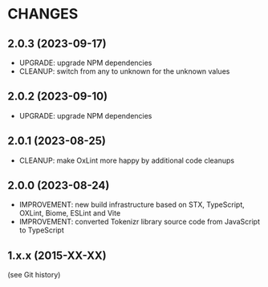 
CHANGES
=======

2.0.3 (2023-09-17)
------------------

- UPGRADE: upgrade NPM dependencies
- CLEANUP: switch from any to unknown for the unknown values

2.0.2 (2023-09-10)
------------------

- UPGRADE: upgrade NPM dependencies

2.0.1 (2023-08-25)
------------------

- CLEANUP: make OxLint more happy by additional code cleanups

2.0.0 (2023-08-24)
------------------

- IMPROVEMENT: new build infrastructure based on STX, TypeScript, OXLint, Biome, ESLint and Vite
- IMPROVEMENT: converted Tokenizr library source code from JavaScript to TypeScript

1.x.x (2015-XX-XX)
------------------

(see Git history)

